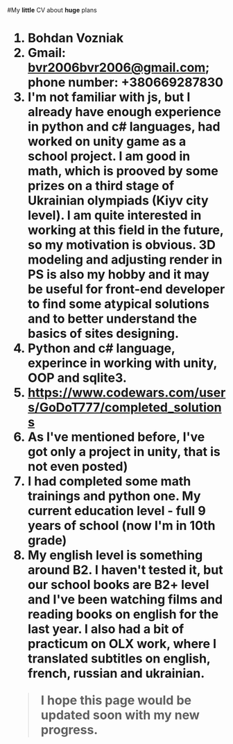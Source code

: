 #My **little** CV about **huge** plans<h1>
1. Bohdan Vozniak
2. Gmail: bvr2006bvr2006@gmail.com; phone number: +380669287830
3. I'm not familiar with js, but I already have enough experience in python and c# languages, had worked on unity game as a school project. 
I am good in math, which is prooved by some prizes on a third stage of Ukrainian olympiads (Kiyv city level). I am quite interested in working
at this field in the future, so my motivation is obvious. 3D modeling and adjusting render in PS is also my hobby and it may be useful for
front-end developer to find some atypical solutions and to better understand the basics of sites designing.
4. Python and c# language, experince in working with unity, OOP and sqlite3.
5. https://www.codewars.com/users/GoDoT777/completed_solutions
6. As I've mentioned before, I've got only a project in unity, that is not even posted)
7. I had completed some math trainings and python one. My current education level - full 9 years of school (now I'm in 10th grade)
8. My english level is something around B2. I haven't tested it, but our school books are B2+ level and I've been watching films and reading books
on english for the last year. I also had a bit of practicum on OLX work, where I translated subtitles on english, french, russian and ukrainian.

>I hope this page would be updated soon with my new progress.
